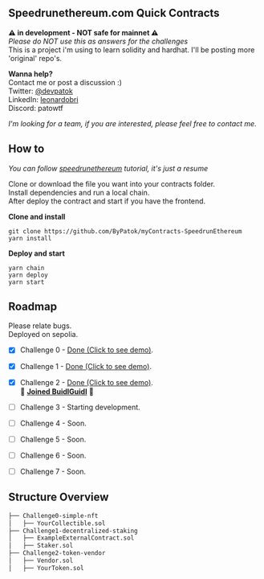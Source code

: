 ## **Speedrunethereum.com Quick Contracts**
**⚠️ in development - NOT safe for mainnet ⚠️**  
*Please do NOT use this as answers for the challenges*  
This is a project i'm using to learn solidity and hardhat. I'll be posting more 'original' repo's. 

**Wanna help?**  
Contact me or post a discussion :)  
Twitter: [@devpatok](https://twitter.com/devpatok)  
LinkedIn: [leonardobri](https://www.linkedin.com/in/leonardobri/)  
Discord: patowtf  

*I'm looking for a team, if you are interested, please feel free to contact me.*  

## How to
*You can follow [speedrunethereum](https://speedrunethereum.com/) tutorial, it's just a resume*   

Clone or download the file you want into your contracts folder.  
Install dependencies and run a local chain.  
After deploy the contract and start if you have the frontend.  


**Clone and install**

    git clone https://github.com/ByPatok/myContracts-SpeedrunEthereum
    yarn install
    
   **Deploy and start**
		
    yarn chain
    yarn deploy
    yarn start 
    
## Roadmap
Please relate bugs.  
Deployed on sepolia.

- [x] Challenge 0 - [Done (Click to see demo)](https://simplenft-eth-challenge.vercel.app/).
- [x] Challenge 1 - [Done (Click to see demo)](https://staking-challenge2-etherspeedrun.vercel.app/).
- [x] Challenge 2 - [Done (Click to see demo)](https://quest2-token-vendor.vercel.app).  
🎉 **[Joined BuidlGuidl](https://app.buidlguidl.com/builders/0xC4de020Cfb94D5e7Da5536551da6cfE01Dce33Ec)** 🎉
- [ ] Challenge 3 - Starting development.  
- [ ] Challenge 4 - Soon.
- [ ] Challenge 5 - Soon.
- [ ] Challenge 6 - Soon.
- [ ] Challenge 7 - Soon.



## Structure Overview
```bash
├── Challenge0-simple-nft
│   ├── YourCollectible.sol
├── Challenge1-decentralized-staking
│   ├── ExampleExternalContract.sol
│   ├── Staker.sol
├── Challenge2-token-vendor
│   ├── Vendor.sol
│   ├── YourToken.sol
```


